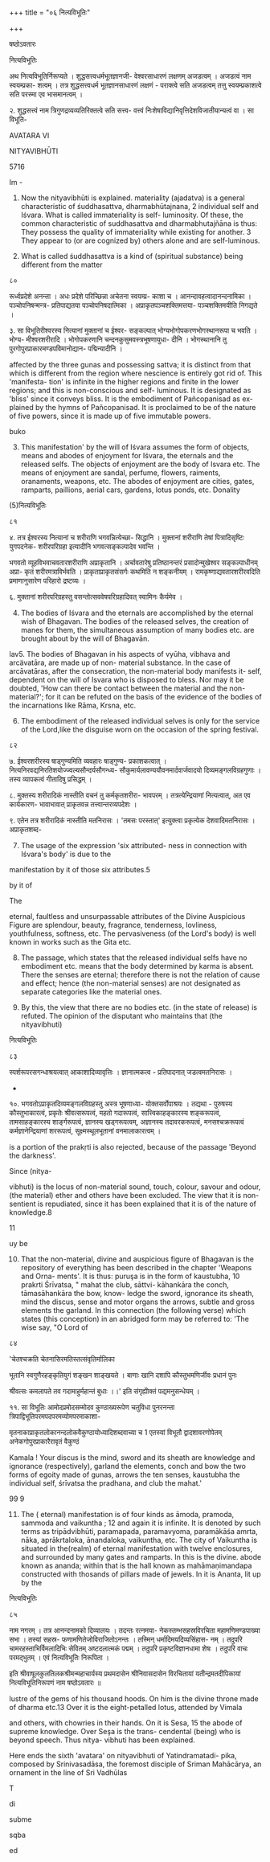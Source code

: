 +++
title = "०६ नित्यविभूतिः"

+++

षष्ठोऽवतारः 

नित्यविभूतिः 

अथ नित्यविभूतिर्निरूप्यते । शुद्धसत्त्वधर्मभूतज्ञानजी- वेश्वरसाधारणं लक्षणम् अजडत्वम् । अजडत्वं नाम स्वयम्प्रका- शत्वम् । तत्र शुद्धसत्त्वधर्म भूतज्ञानसाधारणं लक्षणं - पराक्त्वे सति अजडत्वम् तत्तु स्वयम्प्रकाशत्वे सति परस्मा एव भासमानत्वम् । 

२. शुद्धसत्त्वं नाम त्रिगुणद्रव्यव्यतिरिक्तत्वे सति सत्त्व- वत्त्वं निःशेषाविद्यानिवृत्तिदेशविजातीयान्यत्वं वा । सा विभूति- 

AVATARA VI 

NITYAVIBHŪTI 

5716 

Im - 

1. Now the nityavibhūti is explained. materiality (ajadatva) is a general characteristic of śuddhasattva, dharmabhūtajnana, 2 individual self and Iśvara. What is called immateriality is self- luminosity. Of these, the common characteristic of suddhasattva and dharmabhutajñāna is thus: They possess the quality of immateriality while existing for another. 3 They appear to (or are cognized by) others alone and are self-luminous. 

2. What is called śuddhasattva is a kind of (spiritual substance) being different from the matter 

८० 



रूर्ध्वप्रदेशे अनन्ता । अधः प्रदेशे परिच्छिन्ना अचेतना स्वयम्प्र- काशा च । आनन्दावहत्वादानन्दनामिका । पञ्चोपनिषन्मन्त्र- प्रतिपाद्यतया पञ्चोपनिषदात्मिका । अप्राकृतपञ्चशक्तिमत्तया- पञ्चशक्तिमयीति निगद्यते । 

३. सा विभूतिरीश्वरस्य नित्यानां मुक्तानां च ईश्वर- सङ्कल्पात् भोग्यभोगोपकरणभोगस्थानरूपा च भवति । भोग्य- मीश्वरशरीरादि । भोगोपकरणानि चन्दनकुसुमवस्त्रभूषणायुधा- दीनि । भोगस्थानानि तु पुरगोपुरप्राकारमण्डपविमानोद्यान- पद्मिन्यादीनि । 

affected by the three gunas and possessing sattva; it is distinct from that which is different from the region where nescience is entirely got rid of. This 'manifesta- tion' is infinite in the higher regions and finite in the lower regions; and this is non-conscious and self- luminous. It is designated as 'bliss' since it conveys bliss. It is the embodiment of Pañcopanisad as ex- plained by the hymns of Pañcopanisad. It is proclaimed to be of the nature of five powers, since it is made up of five immutable powers. 

buko 

3. This manifestation' by the will of Iśvara assumes the form of objects, means and abodes of enjoyment for Iśvara, the eternals and the released selfs. The objects of enjoyment are the body of Isvara etc. The means of enjoyment are sandal, perfume, flowers, raiments, oranaments, weapons, etc. The abodes of enjoyment are cities, gates, ramparts, paillions, aerial cars, gardens, lotus ponds, etc. Donality 

(5)नित्यविभूतिः 

८१ 

४. तत्र ईश्वरस्य नित्यानां च शरीराणि भगवन्नित्येच्छा- सिद्धानि । मुक्तानां शरीराणि तेषां पित्रादिसृष्टिः युगपदनेक- शरीरपरिग्रहा इत्यादीनि भगवत्सङ्कल्पादेव भवन्ति । 

भगवतो व्यूहविभवाचवतारशरीराणि अप्राकृतानि । अर्चावतारेषु प्रतिष्ठानन्तरं प्रसादोन्मुखेश्वर सङ्कल्पाधीनम् अप्रा- कृतं शरीरमत्राविर्भवति । प्राकृताप्राकृतसंसर्गः कथमिति न शङ्कनीयम् । रामकृष्णाद्यवतारशरीरवदिति प्रमाणानुसारेण परिहारो द्रष्टव्यः । 

६. मुक्तानां शरीरपरिग्रहस्तु वसन्तोत्सववेषपरिग्रहादिवत् स्वामिनः कैर्यमेव । 

4. The bodies of Iśvara and the eternals are accomplished by the eternal wish of Bhagavan. The bodies of the released selves, the creation of manes for them, the simultaneous assumption of many bodies etc. are brought about by the will of Bhagavān. 

lav5. The bodies of Bhagavan in his aspects of vyūha, vibhava and arcävatāra, are made up of non- material substance. In the case of arcāvatāras, after the consecration, the non-material body manifests it- self, dependent on the will of Isvara who is disposed to bless. Nor may it be doubted, 'How can there be contact between the material and the non-material?'; for it can be refuted on the basis of the evidence of the bodies of the incarnations like Rāma, Krsna, etc. 

6. The embodiment of the released individual selves is only for the service of the Lord,like the disguise worn on the occasion of the spring festival. 

८२ 



७. ईश्वरशरीरस्य षाड्गुण्यमिति व्यवहारः षाड्गुण्य- प्रकाशकत्वात् । नित्यनिरवद्यनिरतिशयोज्ज्वल्यसौन्दर्यसौगन्ध्य- सौकुमार्यलावण्ययौवनमार्दवार्जवादयो दिव्यमङ्गलविग्रहगुणाः । तस्य व्यापकत्वं गीतादिषु प्रसिद्धम् । 

८. मुक्तस्य शरीरादिकं नास्तीति वचनं तु कर्मकृतशरीरा- भावपरम् । तत्रत्येन्द्रियाणां नित्यत्वात्, अत एव कार्यकारण- भावाभावात् प्राकृतवन्न तत्त्वान्तरव्यपदेशः । 

९. एतेन तत्र शरीरादिकं नास्तीति मतनिरासः । 'तमसः परस्तात्' इत्युक्त्वा प्रकृत्येक देशवादिमतनिरासः । अप्राकृतशब्द- 

7. The usage of the expression 'six attributed- ness in connection with Iśvara's body' is due to the 

manifestation by it of those six attributes.5 

by it of 

The 

eternal, faultless and unsurpassable attributes of the Divine Auspicious Figure are splendour, beauty, fragrance, tenderness, lovliness, youthfulness, softness, etc. The pervasiveness (of the Lord's body) is well known in works such as the Gita etc. 

8. The passage, which states that the released individual selfs have no embodiment etc. means that the body determined by karma is absent. There the senses are eternal; therefore there is not the relation of cause and effect; hence (the non-material senses) are not designated as separate categories like the material ones. 

9. By this, the view that there are no bodies etc. (in the state of release) is refuted. The opinion of the disputant who maintains that (the nityavibhuti) 

नित्यविभूतिः 

८३ 

स्पर्शरूपरसगन्धाश्रयत्वात् आकाशादिव्यावृत्तिः । ज्ञानात्मकत्व - प्रतिपादनात् जडत्वमतनिरासः । 

- 

१०. भगवतोऽप्राकृतदिव्यमङ्गलविग्रहस्तु अस्त्र भूषणाध्या- योक्तसर्वोपाश्रयः । तद्यथा - पुरुषस्य कौस्तुभाकारत्वं, प्रकृतेः श्रीवत्सरूपत्वं, महतो गदारूपत्वं, सात्त्विकाहङ्कारस्य शङ्करूपत्वं, तामसाहङ्कारस्य शार्ङ्गरूपत्वं, ज्ञानस्य खड्गरूपत्वम्, अज्ञानस्य तदावरकरूपत्वं, मनसश्चक्ररूपत्वं कर्मज्ञानेन्द्रियाणां शररूपत्वं, सूक्ष्मस्थूलभूतानां वनमालाकारत्वम् । 

is a portion of the prakṛti is also rejected, because of the passage 'Beyond the darkness'. 

Since (nitya- 

vibhuti) is the locus of non-material sound, touch, colour, savour and odour, (the material) ether and others have been excluded. The view that it is non- sentient is repudiated, since it has been explained that it is of the nature of knowledge.8 

11 

uy be 

10. That the non-material, divine and auspicious figure of Bhagavan is the repository of everything has been described in the chapter 'Weapons and Orna- ments'. It is thus: puruşa is in the form of kaustubha, 10 prakrti Śrīvatsa, " mahat the club, sāttvi- kāhankāra the conch, tāmasāhankāra the bow, know- ledge the sword, ignorance its sheath, mind the discus, sense and motor organs the arrows, subtle and gross elements the garland. In this connection (the following verse) which states (this conception) in an abridged form may be referred to: 'The wise say, "O Lord of 

८४ 



'चेतश्चक्रति चेतनासिरमतिस्तत्संवृतिर्मालिका 

भूतानि स्वगुणैरहङ्कृतियुगं शङ्खन शाङ्खयते । बाणाः खानि दशापि कौस्तुभमणिर्जीवः प्रधानं पुनः 

श्रीवत्सः कमलापते तव गदामाहुर्महान्तं बुधाः ।।' इति संगृह्येोक्तं पद्यमनुसन्धेयम् । 

११. सा विभूतिः आमोदप्रमोदसम्मोदव कुण्ठाख्यरूपेण चतुविधा पुनरनन्ता त्रिपाद्विभूतिपरमपदपरमव्योमपरमाकाशा- 

मृतनाकाप्राकृतलोकानन्दलोकवैकुण्ठायोध्यादिशब्दवाच्या च 1 एतस्यां विभूतौ द्वादशावरणोपेतम् अनेकगोपुरप्राकारैरावृतं वैकुण्ठं 

Kamala ! Your discus is the mind, sword and its sheath are knowledge and ignorance (respectively), garland the elements, conch and bow the two forms of egoity made of gunas, arrows the ten senses, kaustubha the individual self, śrīvatsa the pradhana, and club the mahat.' 

99 9 

11. The ( eternal) manifestation is of four kinds as āmoda, pramoda, sammoda and vaikuntha ; 12 and again it is infinite. It is denoted by such terms as tripādvibhūti, paramapada, paramavyoma, paramākāśa amrta, nāka, aprākrtaloka, ānandaloka, vaikuntha, etc. The city of Vaikuntha is situated in the(realm) of eternal manifestation with twelve enclosures, and surrounded by many gates and ramparts. In this is the divine. abode known as ananda; within that is the hall known as mahāmaṇimandapa constructed with thosands of pillars made of jewels. In it is Ananta, lit up by the 

नित्यविभूतिः 

८५ 

नाम नगरम् । तत्र आनन्दनामको दिव्यालयः । तदन्तः रत्नमया- नेकस्तम्भसहस्रविरचिता महामणिमण्डपाख्या सभा । तस्यां सहस्र- फणामणितेजोविराजितोऽनन्तः । तस्मिन् धर्मादिमयदिव्यसिंहास- नम् । तदुपरि चामरहस्ताभिर्विमलादिभिः सेवितम् अष्टदलात्मकं पद्मम् । तदुपरि प्रकृष्टविज्ञानधामा शेषः । तदुपरि वाचः परमद्भुतम् । एवं नित्यविभूतिः निरूपिता । 

इति श्रीवाषूलकुलतिलकश्रीमन्महाचार्यस्य प्रथमदासेन श्रीनिवासदासेन विरचितायां यतीन्द्रमतदीपिकायां नित्यविभूतिनिरूपणं नाम षष्ठोऽवतारः ॥ 

lustre of the gems of his thousand hoods. On him is the divine throne made of dharma etc.13 Over it is the eight-petalled lotus, attended by Vimala 

and others, with chowries in their hands. On it is Sesa, 15 the abode of supreme knowledge. Over Seşa is the trans- cendental (being) who is beyond speech. Thus nitya- vibhuti has been explained. 

Here ends the sixth 'avatara' on nityavibhuti of Yatindramatadi- pika, composed by Srinivasadāsa, the foremost disciple of Sriman Mahācārya, an ornament in the line of Sri Vadhūlas 

T 

di 

subme 

sqba 

ed 

